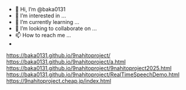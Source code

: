 - 👋 Hi, I’m @baka0131
- 👀 I’m interested in ...
- 🌱 I’m currently learning ...
- 💞️ I’m looking to collaborate on ...
- 📫 How to reach me ...
- 
https://baka0131.github.io/9nahitoproject/
https://baka0131.github.io/9nahitoproject/a.html
https://baka0131.github.io/9nahitoproject/9nahitoproject2025.html
https://baka0131.github.io/9nahitoproject/RealTimeSpeechDemo.html
https://9nahitoproject.cheap.jp/index.html
<!---
baka0131/baka0131 is a ✨ special ✨ repository because its `README.md` (this file) appears on your GitHub profile.
You can click the Preview link to take a look at your changes.
--->
